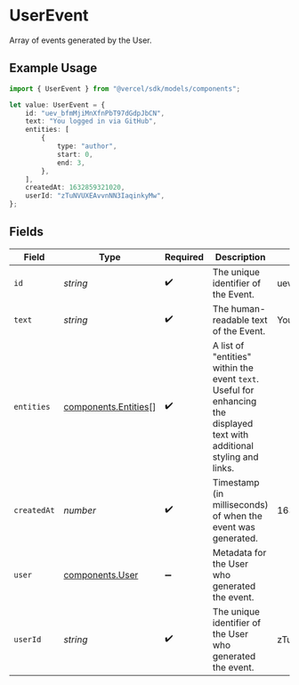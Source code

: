 # UserEvent

Array of events generated by the User.

## Example Usage

```typescript
import { UserEvent } from "@vercel/sdk/models/components";

let value: UserEvent = {
    id: "uev_bfmMjiMnXfnPbT97dGdpJbCN",
    text: "You logged in via GitHub",
    entities: [
        {
            type: "author",
            start: 0,
            end: 3,
        },
    ],
    createdAt: 1632859321020,
    userId: "zTuNVUXEAvvnNN3IaqinkyMw",
};
```

## Fields

| Field                                                                                                                    | Type                                                                                                                     | Required                                                                                                                 | Description                                                                                                              | Example                                                                                                                  |
| ------------------------------------------------------------------------------------------------------------------------ | ------------------------------------------------------------------------------------------------------------------------ | ------------------------------------------------------------------------------------------------------------------------ | ------------------------------------------------------------------------------------------------------------------------ | ------------------------------------------------------------------------------------------------------------------------ |
| `id`                                                                                                                     | *string*                                                                                                                 | :heavy_check_mark:                                                                                                       | The unique identifier of the Event.                                                                                      | uev_bfmMjiMnXfnPbT97dGdpJbCN                                                                                             |
| `text`                                                                                                                   | *string*                                                                                                                 | :heavy_check_mark:                                                                                                       | The human-readable text of the Event.                                                                                    | You logged in via GitHub                                                                                                 |
| `entities`                                                                                                               | [components.Entities](../../models/components/entities.md)[]                                                             | :heavy_check_mark:                                                                                                       | A list of "entities" within the event `text`. Useful for enhancing the displayed text with additional styling and links. |                                                                                                                          |
| `createdAt`                                                                                                              | *number*                                                                                                                 | :heavy_check_mark:                                                                                                       | Timestamp (in milliseconds) of when the event was generated.                                                             | 1632859321020                                                                                                            |
| `user`                                                                                                                   | [components.User](../../models/components/user.md)                                                                       | :heavy_minus_sign:                                                                                                       | Metadata for the User who generated the event.                                                                           |                                                                                                                          |
| `userId`                                                                                                                 | *string*                                                                                                                 | :heavy_check_mark:                                                                                                       | The unique identifier of the User who generated the event.                                                               | zTuNVUXEAvvnNN3IaqinkyMw                                                                                                 |